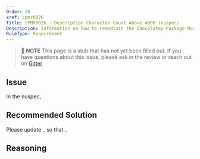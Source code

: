 ```yaml
---
Order: 26
xref: cpmr0026
Title: CPMR0026 - Description Character Count Above 4000 (nuspec)
Description: Information on how to remediate the Chocolatey Package Moderation Rule 0026
RuleType: Requirement
---
```


<?! Include "../../../../../shared/package-validator-rule-requirement.txt" /?>

> :memo: **NOTE** This page is a stub that has not yet been filled out. If you have questions about this issue, please ask in the review or reach out on [Gitter](https://gitter.im/chocolatey/chocolatey.org)

## Issue

In the nuspec,

## Recommended Solution

Please update _ so that _

## Reasoning
